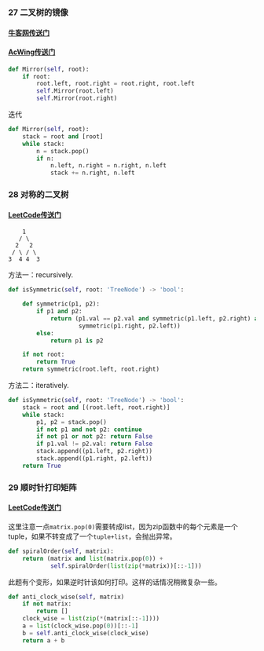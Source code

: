 ### 27 二叉树的镜像

#### [牛客网传送门](https://www.nowcoder.com/practice/564f4c26aa584921bc75623e48ca3011?tpId=13&tqId=11171&tPage=1&rp=1&ru=%2Fta%2Fcoding-interviews&qru=%2Fta%2Fcoding-interviews%2Fquestion-ranking)

#### [AcWing传送门](https://www.acwing.com/problem/content/37/)


```python
def Mirror(self, root):
    if root:
        root.left, root.right = root.right, root.left
        self.Mirror(root.left)
        self.Mirror(root.right)
```

迭代

```python
def Mirror(self, root):
    stack = root and [root]
    while stack:
        n = stack.pop()
        if n:
            n.left, n.right = n.right, n.left
            stack += n.right, n.left
```
### 28 对称的二叉树

#### [LeetCode传送门](https://leetcode.com/problems/symmetric-tree/description/)

```
    1
   / \
  2   2
 / \ / \
3  4 4  3
```

方法一：recursively.

```python
def isSymmetric(self, root: 'TreeNode') -> 'bool':

    def symmetric(p1, p2):
        if p1 and p2:
            return (p1.val == p2.val and symmetric(p1.left, p2.right) and 
                    symmetric(p1.right, p2.left))
        else:
            return p1 is p2

    if not root:
        return True
    return symmetric(root.left, root.right)
```

方法二：iteratively.

```python
def isSymmetric(self, root: 'TreeNode') -> 'bool':
    stack = root and [(root.left, root.right)]        
    while stack:
        p1, p2 = stack.pop()
        if not p1 and not p2: continue
        if not p1 or not p2: return False
        if p1.val != p2.val: return False
        stack.append((p1.left, p2.right))
        stack.append((p1.right, p2.left))
    return True
```

### 29 顺时针打印矩阵

#### [LeetCode传送门](https://leetcode.com/problems/spiral-matrix/description/)

这里注意一点`matrix.pop(0)`需要转成list，因为zip函数中的每个元素是一个tuple，如果不转变成了一个`tuple+list`，会抛出异常。

```python
def spiralOrder(self, matrix):
    return (matrix and list(matrix.pop(0)) + 
            self.spiralOrder(list(zip(*matrix))[::-1]))
```

此题有个变形，如果逆时针该如何打印。这样的话情况稍微复杂一些。

```python
def anti_clock_wise(self, matrix)
    if not matrix:
        return []
    clock_wise = list(zip(*(matrix[::-1])))
    a = list(clock_wise.pop(0))[::-1]
    b = self.anti_clock_wise(clock_wise)
    return a + b
```